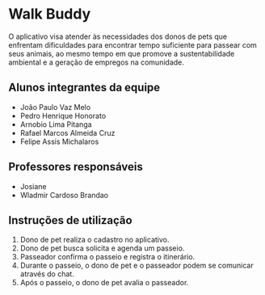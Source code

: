 # Walk Buddy

O aplicativo visa atender às necessidades dos donos de pets que
enfrentam dificuldades para encontrar tempo suficiente para
passear com seus animais, ao mesmo tempo em que promove a
sustentabilidade ambiental e a geração de empregos na comunidade.

## Alunos integrantes da equipe

* João Paulo Vaz Melo
* Pedro Henrique Honorato
* Arnobio Lima Pitanga
* Rafael Marcos Almeida Cruz
* Felipe Assis Michalaros

## Professores responsáveis

* Josiane
* Wladmir Cardoso Brandao

## Instruções de utilização

1. Dono de pet realiza o cadastro no aplicativo.
2. Dono de pet busca solicita e agenda um passeio.
3. Passeador confirma o passeio e registra o itinerário.
4. Durante o passeio, o dono de pet e o passeador podem se comunicar através do chat.
5. Após o passeio, o dono de pet avalia o passeador.
